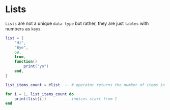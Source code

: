 # Lists

`Lists` are not a unique `data type` but rather, they are just `tables` with numbers as `keys`.

```lua
list = {
	"Hi",
	"Bye",
	69,
	true,
	function()
		print("yo")
	end,
}

list_items_count = #list  -- # operator returns the number of items in the list

for i = 1, list_items_count do
	print(list[i])        -- indices start from 1
end
```